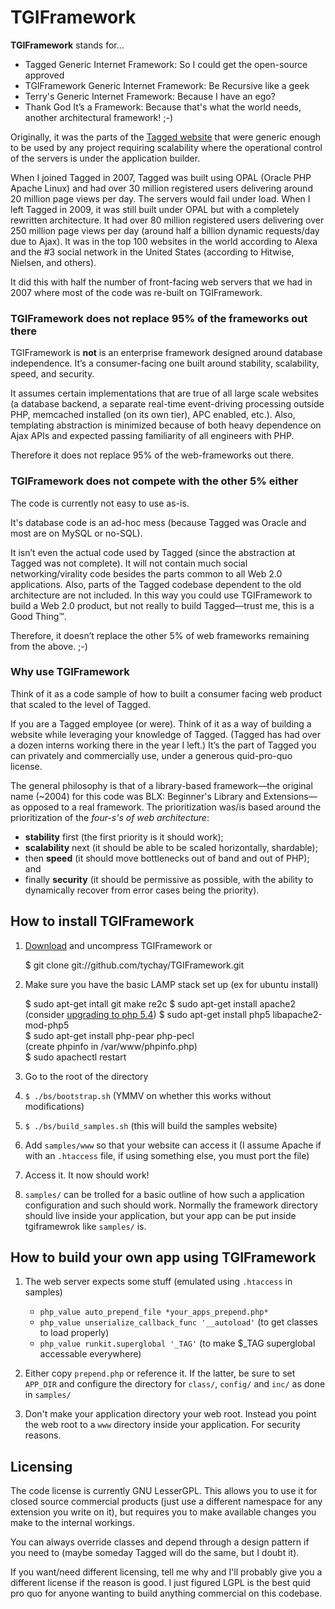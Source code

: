 TGIFramework
============

**TGIFramework** stands for…

- Tagged Generic Internet Framework: So I could get the open-source approved
- TGIFramework Generic Internet Framework: Be Recursive like a geek
- Terry's Generic Internet Framework: Because I have an ego?
- Thank God It’s a Framework: Because that's what the world needs, another architectural framework! ;-)

Originally, it was the parts of the [Tagged website][tagged] that were generic
enough to be used by any project requiring scalability where the operational
control of the servers is under the application builder.

When I joined Tagged in 2007, Tagged was built using OPAL (Oracle PHP Apache
Linux) and had over 30 million registered users delivering around 20 million
page views per day.  The servers would fail under load. When I left Tagged in
2009, it was still built under OPAL but with a completely rewritten
architecture. It had over 80 million registered users delivering over 250
million page views per day (around half a billion dynamic requests/day due to
Ajax). It was in the top 100 websites in the world according to Alexa and
the #3 social network in the United States (according to Hitwise, Nielsen, and
others).

It did this with half the number of front-facing web servers that we had in
2007 where most of the code was re-built on TGIFramework.

### TGIFramework does not replace 95% of the frameworks out there ###

TGIFramework is **not** is an enterprise framework designed around database
independence. It’s a consumer-facing one built around stability, scalability,
speed, and security.

It assumes certain implementations that are true of all large scale websites
(a database backend, a separate real-time event-driving processing outside PHP,
memcached installed (on its own tier), APC enabled, etc.). Also, templating
abstraction is minimized because of both heavy dependence on Ajax APIs and
expected passing familiarity of all engineers with PHP.

Therefore it does not replace 95% of the web-frameworks out there.

### TGIFramework does not compete with the other 5% either ###

The code is currently not easy to use as-is.

It's database code is an ad-hoc mess (because Tagged was Oracle and most are on
MySQL or no-SQL).

It isn’t even the actual code used by Tagged (since the abstraction at Tagged
was not complete). It will not contain much social networking/virality code
besides the parts common to all Web 2.0 applications. Also, parts of the Tagged
codebase dependent to the old architecture are not included. In this way you
could use TGIFramework to build a Web 2.0 product, but not really to build
Tagged—trust me, this is a Good Thing™.

Therefore, it doesn’t replace the other 5% of web frameworks remaining from the
above. ;-)

### Why use TGIFramework ###

Think of it as a code sample of how to built a consumer facing web product that
scaled to the level of Tagged.

If you are a Tagged employee (or were). Think of it as a way of building a
website while leveraging your knowledge of Tagged. (Tagged has had over a dozen
interns working there in the year I left.) It’s the part of Tagged you can
privately and commercially use, under a generous quid-pro-quo license.

The general philosophy is that of a library-based framework—the original name
(~2004) for this code was BLX: Beginner's Library and Extensions—as opposed to
a real framework. The prioritization was/is based around the prioritization of
the *four-s's of web architecture*:

- **stability** first (the first priority is it should work);
- **scalability** next (it should be able to be scaled horizontally, shardable);
- then **speed** (it should move bottlenecks out of band and out of PHP); and
- finally **security** (it should be permissive as possible, with the ability
  to dynamically recover from error cases being the priority).

How to install TGIFramework
---------------------------

1. [Download][download tgif] and uncompress TGIFramework or

	$ git clone git://github.com/tychay/TGIFramework.git

2. Make sure you have the basic LAMP stack set up (ex for ubuntu install)

	$ sudo apt-get intall git make re2c
	$ sudo apt-get install apache2  
	(consider [upgrading to php 5.4](http://www.barryodonovan.com/index.php/2012/05/22/ubuntu-12-04-precise-pangolin-and-php-5-4-again))
	$ sudo apt-get install php5 libapache2-mod-php5  
	$ sudo apt-get install php-pear php-pecl  
	(create phpinfo in /var/www/phpinfo.php)  
	$ sudo apachectl restart  

3. Go to the root of the directory
4. `$ ./bs/bootstrap.sh` (YMMV on whether this works without modifications)
5. `$ ./bs/build_samples.sh` (this will build the samples website)
6. Add `samples/www` so that your website can access it (I assume Apache if
   with an `.htaccess` file, if using something else, you must port the file)
7. Access it. It now should work!
8. `samples/` can be trolled for a basic outline of how such a application
   configuration and such should work. Normally the framework directory should
   live inside your application, but your app can be put inside tgiframewrok
   like `samples/` is.

How to build your own app using TGIFramework
--------------------------------------------

1. The web server expects some stuff (emulated using `.htaccess` in samples)

	- `php_value auto_prepend_file *your_apps_prepend.php*`
	- `php_value unserialize_callback_func '__autoload'` (to get classes to load properly)
	- `php_value runkit.superglobal '_TAG'` (to make $_TAG superglobal accessable everywhere)

2. Either copy `prepend.php` or reference it. If the latter, be sure to set
   `APP_DIR` and configure the directory for `class/`, `config/` and `inc/` as
   done in `samples/`
3. Don't make your application directory your web root. Instead you point the
   web root to a `www` directory inside your application. For security reasons.

Licensing
---------

The code license is currently GNU LesserGPL. This allows you to use it for
closed source commercial products (just use a different namespace for any
extension you write on it), but requires you to make available changes you make
to the internal workings.

You can always override classes and depend through a design pattern if you need
to (maybe someday Tagged will do the same, but I doubt it).

If you want/need different licensing, tell me why and I'll probably give you a different license if the reason is good. I just figured LGPL is the best quid pro quo for anyone wanting to build anything commercial on this codebase.

[tagged]: http://www.tagged.com/
[download tgif]: https://github.com/tychay/TGIFramework
